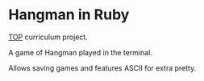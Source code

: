 # Hangman in Ruby

[TOP](https://www.theodinproject.com/courses/ruby-programming/lessons/file-i-o-and-serialization) curriculum project.

A game of Hangman played in the terminal.

Allows saving games and features ASCII for extra pretty.